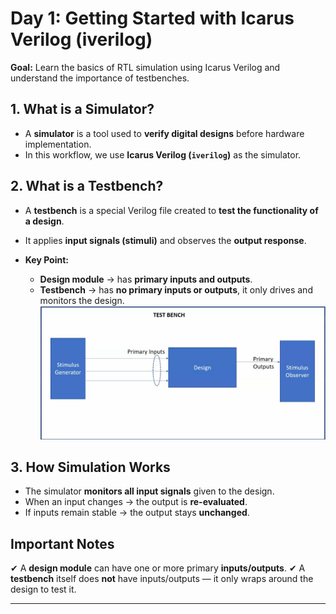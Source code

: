 # **Day 1: Getting Started with Icarus Verilog (iverilog)**

**Goal:** Learn the basics of RTL simulation using Icarus Verilog and understand the importance of testbenches.

## **1. What is a Simulator?**

* A **simulator** is a tool used to **verify digital designs** before hardware implementation.
* In this workflow, we use **Icarus Verilog (`iverilog`)** as the simulator.

## **2. What is a Testbench?**

* A **testbench** is a special Verilog file created to **test the functionality of a design**.
* It applies **input signals (stimuli)** and observes the **output response**.
* **Key Point:**

  * **Design module** → has **primary inputs and outputs**.
  * **Testbench** → has **no primary inputs or outputs**, it only drives and monitors the design.
  ![testbench](https://github.com/Muthukumarj-42/vsd-tapeout/blob/06684ce6edfae7450a923903edf8f8c745cb6aa7/week-1%20/%20pictures/teshbench.png)

## **3. How Simulation Works**

* The simulator **monitors all input signals** given to the design.
* When an input changes → the output is **re-evaluated**.
* If inputs remain stable → the output stays **unchanged**.

## **Important Notes**
✔ A **design module** can have one or more primary **inputs/outputs**.
✔ A **testbench** itself does **not** have inputs/outputs — it only wraps around the design to test it.

---
